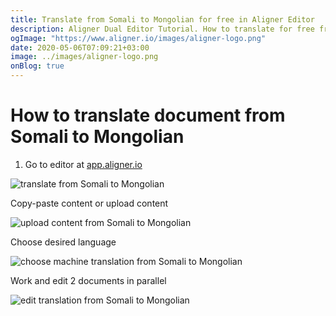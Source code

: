 ```yaml
---
title: Translate from Somali to Mongolian for free in Aligner Editor
description: Aligner Dual Editor Tutorial. How to translate for free from Somali to Mongolian. Aligner is multilingual document management platform. 
ogImage: "https://www.aligner.io/images/aligner-logo.png"
date: 2020-05-06T07:09:21+03:00
image: ../images/aligner-logo.png
onBlog: true
---
```


# How to translate document from Somali to Mongolian

1. Go to editor at [app.aligner.io](https://app.aligner.io "Aligner App web page")

![translate from Somali to Mongolian](../aligner-blank-editor.png "translate from Somali to Mongolian")

Copy-paste content or upload content

![upload content from Somali to Mongolian](../aligner-uploaded-document.png "upload content from Somali to Mongolian")

Choose desired language

![choose machine translation from Somali to Mongolian](../aligner-language-dropdown.png "choose machine translation from Somali to Mongolian")

Work and edit 2 documents in parallel

![edit translation from Somali to Mongolian](../aligner-double-sitded-editor.png "edit translation from Somali to Mongolian")

